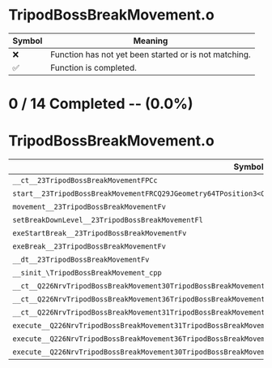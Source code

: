 # TripodBossBreakMovement.o
| Symbol | Meaning 
| ------------- | ------------- 
| :x: | Function has not yet been started or is not matching. 
| :white_check_mark: | Function is completed. 


# 0 / 14 Completed -- (0.0%)
# TripodBossBreakMovement.o
| Symbol | Decompiled? |
| ------------- | ------------- |
| `__ct__23TripodBossBreakMovementFPCc` | :x: |
| `start__23TripodBossBreakMovementFRCQ29JGeometry64TPosition3<Q29JGeometry38TMatrix34<Q29JGeometry13SMatrix34C<f>>>l` | :x: |
| `movement__23TripodBossBreakMovementFv` | :x: |
| `setBreakDownLevel__23TripodBossBreakMovementFl` | :x: |
| `exeStartBreak__23TripodBossBreakMovementFv` | :x: |
| `exeBreak__23TripodBossBreakMovementFv` | :x: |
| `__dt__23TripodBossBreakMovementFv` | :x: |
| `__sinit_\TripodBossBreakMovement_cpp` | :x: |
| `__ct__Q226NrvTripodBossBreakMovement30TripodBossBreakMovementNrvWaitFv` | :x: |
| `__ct__Q226NrvTripodBossBreakMovement36TripodBossBreakMovementNrvStartBreakFv` | :x: |
| `__ct__Q226NrvTripodBossBreakMovement31TripodBossBreakMovementNrvBreakFv` | :x: |
| `execute__Q226NrvTripodBossBreakMovement31TripodBossBreakMovementNrvBreakCFP5Spine` | :x: |
| `execute__Q226NrvTripodBossBreakMovement36TripodBossBreakMovementNrvStartBreakCFP5Spine` | :x: |
| `execute__Q226NrvTripodBossBreakMovement30TripodBossBreakMovementNrvWaitCFP5Spine` | :x: |
